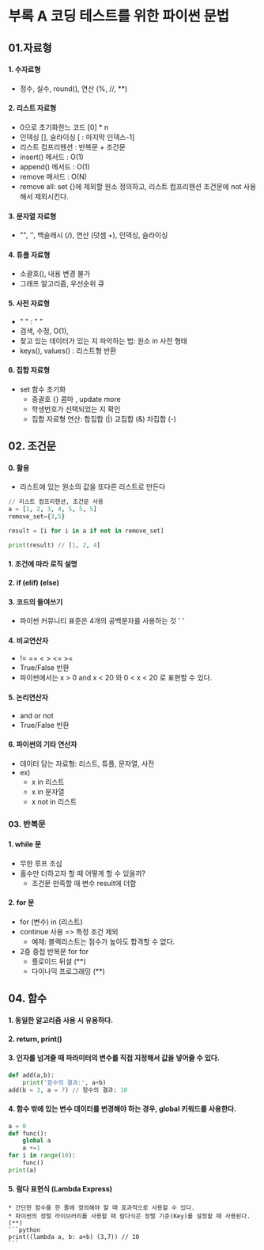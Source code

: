 # 부록 A 코딩 테스트를 위한 파이썬 문법 

## 01.자료형 

#### 1. 수자료형
* 정수, 실수, round(), 연산 (%, //, **) 
#### 2. 리스트 자료형
  * 0으로 초기화한느 코드 [0] * n
  * 인덱싱 [], 슬라이싱 [ : 마지막 인덱스-1]
  * 리스트 컴프리헨션 : 반복문 + 조건문
  * insert() 메서드 : O(1)
  * append() 메서드 : O(1)
  * remove 메서드 : O(N)
  * remove all: set {}에 제외할 원소 정의하고, 리스트 컴프리헨션 조건문에 not 사용해서 제외시킨다.
#### 3. 문자열 자료형
* "", '', 백슬래시 (/), 연산 (덧셈 +), 인덱싱, 슬라이싱
#### 4. 튜플 자료형
* 소괄호(), 내용 변경 불가
* 그래프 알고리즘, 우선순위 큐
#### 5. 사전 자료형
  * " " : " "
  * 검색, 수정, O(1), 
  * 찾고 있는 데이터가 있는 지 파악하는 법: 원소 in 사전 형태
  * keys(), values() : 리스트형 반환
#### 6. 집합 자료형
* set 함수 초기화 
  * 중괄호 {} 콤마 ,  update more
  * 학생번호가 선택되었는 지 확인
  * 집합 자료형 연산: 합집합 (|) 교집합 (&) 차집합 (-) 


## 02. 조건문 

#### 0. 활용
* 리스트에 있는 원소의 값을 또다른 리스트로 만든다
```python
// 리스트 컴프리헨션, 조건문 사용
a = [1, 2, 3, 4, 5, 5, 5]
remove_set={3,5}

result = [i for i in a if not in remove_set]

print(result) // [1, 2, 4]
```
#### 1. 조건에 따라 로직 설명
#### 2. if (elif) (else) 
#### 3. 코드의 들여쓰기
* 파이썬 커뮤니티 표준은 4개의 공백문자를 사용하는 것 '    '
#### 4. 비교연산자
* != == < > <= >=
* True/False 반환
* 파이썬에서는  x > 0 and x < 20 와 0 < x < 20 로 표현할 수 있다.

#### 5. 논리연산자 
* and or not 
* True/False 반환

#### 6. 파이썬의 기타 연산자
* 데이터 담는 자료형: 리스트, 튜플, 문자열, 사전 
* ex) 
  * x in 리스트 
  * x in 문자열 
  * x not in 리스트 

### 03. 반복문 

#### 1. while 문 
* 무한 루프 조심
* 홀수만 더하고자 할 때 어떻게 할 수 있을까?
  * 조건문 만족할 때 변수 result에 더함 
  
  
#### 2. for 문
* for (변수) in (리스트)
* continue 사용 => 특정 조건 제외 
  * 예제: 블랙리스트는 점수가 높아도 합격할 수 없다. 
* 2중 중첩 반복문 for for
  * 플로이드 뒤셜 (**)
  * 다이나믹 프로그래밍 (**)

## 04. 함수
#### 1. 동일한 알고리즘 사용 시 유용하다. 
#### 2. return, print() 
#### 3. 인자를 넘겨줄 때 파라미터의 변수를 직접 지정해서 값을 넣어줄 수 있다. 
``` python
def add(a,b):
    print('함수의 결과:', a+b)
add(b = 3, a = 7) // 함수의 결과: 10
```
#### 4.  함수 밖에 있는 변수 데이터를 변경해야 하는 경우, global 키워드를 사용한다. 
```python
a = 0 
def func(): 
    global a
    a +=1
for i in range(10): 
    func()
print(a)
```
#### 5. 람다 표현식 (Lambda Express)
    * 간단한 함수를 한 줄에 정의해야 할 때 효과적으로 사용할 수 있다. 
    * 파이썬의 정렬 라이브러리를 사용할 때 람다식은 정렬 기준(Key)를 설정할 때 사용된다. (**)
    ```python
    print((lambda a, b: a+b) (3,7)) // 10    
    ```
    
    
    
    
    
    
